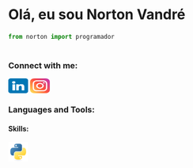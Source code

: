 # Olá, eu sou Norton Vandré

```python
from norton import programador
	

```

<p align="left">
    <h3 align="left">Connect with me:</h3>
    <a href="https://www.linkedin.com/in/norton-vandr%C3%A9-de-jesuz-a78473279/" target="_blank"><img align="center" src=https://github.com/nortonvandre/nortonvandre/blob/main/linkedin.png height="30" width="40" /></a>
    <a href="https://www.instagram.com/norton_vandre/" target="_blank"><img align="center" src="https://github.com/nortonvandre/nortonvandre/blob/main/instagram.png" height="30" width="40"/></a>
     
</p>
</table>

<h3 align="left">Languages and Tools:</h3>
    <p align="left">
        <h4 align="left">Skills:</h4>
        <a href="https://stackshare.io/python" target="_blank"><img src="https://github.com/devicons/devicon/raw/master/icons/python/python-original.svg" alt="python" width="40" height="40" /></a>



